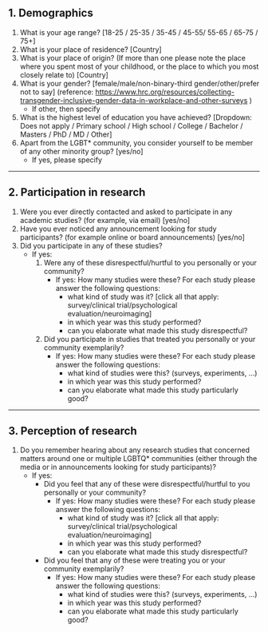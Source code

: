 ## 1. Demographics

1. What is your age range? [18-25 / 25-35 / 35-45 / 45-55/ 55-65 / 65-75 / 75+]
2. What is your place of residence? [Country] 
3. What is your place of origin? (If more than one please note the place where you spent most of your childhood, or the place to which you most closely relate to) [Country] 
4. What is your gender? [female/male/non-binary-third gender/other/prefer not to say] (reference: https://www.hrc.org/resources/collecting-transgender-inclusive-gender-data-in-workplace-and-other-surveys )
   * If other, then specify
5. What is the highest level of education you have achieved? [Dropdown: Does not apply / Primary school / High school / College / Bachelor / Masters / PhD / MD / Other]
6. Apart from the LGBT* community, you consider yourself to be member of any other minority group? [yes/no]
   * If yes, please specify

*****
## 2. Participation in research

1. Were you ever directly contacted and asked to participate in any academic studies? (for example, via email) [yes/no]
2. Have you ever noticed any announcement looking for study participants? (for example online or board announcements) [yes/no]
3. Did you participate in any of these studies?
   * If yes:
     1.  Were any of these disrespectful/hurtful to you personally or your community?
         * If yes: How many studies were these? For each study please answer the following questions:
           * what kind of study was it? [click all that apply: survey/clinical trial/psychological evaluation/neuroimaging]
           * in which year was this study performed?
           * can you elaborate what made this study disrespectful?
     2. Did you participate in studies that treated you personally or your community exemplarily?
         * If yes: How many studies were these? For each study please answer the following questions:
           * what kind of studies were this? (surveys, experiments, …)
           * in which year was this study performed?
           * can you elaborate what made this study particularly good?

*****
## 3. Perception of research

1. Do you remember hearing about any research studies that concerned matters around one or multiple LGBTQ* communities (either through the media or in announcements looking for study participants)?
   * If yes:
     * Did you feel that any of these were disrespectful/hurtful to you personally or your community?
       * If yes: How many studies were these? For each study please answer the following questions:
           * what kind of study was it? [click all that apply: survey/clinical trial/psychological evaluation/neuroimaging]
           * in which year was this study performed?
           * can you elaborate what made this study disrespectful?
     * Did you feel that any of these were treating you or your community exemplarily?
       * If yes: How many studies were these? For each study please answer the following questions:
           * what kind of studies were this? (surveys, experiments, …)
           * in which year was this study performed?
           * can you elaborate what made this study particularly good?
